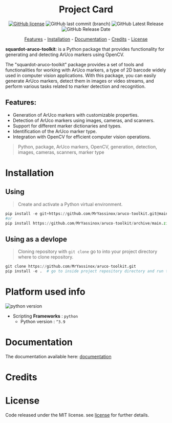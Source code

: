 <div align="center">

# Project Card
[![GitHub license](https://img.shields.io/github/license/MrYassinox/aruco-toolkit?color=blue)](./LICENSE)
![GitHub last commit (branch)](https://img.shields.io/github/last-commit/MrYassinox/aruco-toolkit/main?color=success&style=flat)
![GitHub Latest Release](https://img.shields.io/github/v/release/MrYassinox/aruco-toolkit)
![GitHub Release Date](https://img.shields.io/github/release-date/MrYassinox/aruco-toolkit?color=success&style=flat)

[Features](#features) - [Installation](#installation) - [Documentation](#documentation) - [Credits](#credits) - [License](#license)

</div>

**squardot-aruco-toolkit**: is a Python package that provides functionality for generating and detecting ArUco markers using OpenCV.

The "squardot-aruco-toolkit" package provides a set of tools and functionalities for working with ArUco markers, a type of 2D barcode widely used in computer vision applications. With this package, you can easily generate ArUco markers, detect them in images or video streams, and perform various tasks related to marker detection and recognition.

## Features:
- Generation of ArUco markers with customizable properties.
- Detection of ArUco markers using images, cameras, and scanners.
- Support for different marker dictionaries and types.
- Identification of the ArUco marker type.
- Integration with OpenCV for efficient computer vision operations.

> Python, package, ArUco markers, OpenCV, generation, detection, images, cameras, scanners, marker type

# Installation
## Using
> Create and activate a Python virtual environment.
```python
pip install -e git+https://github.com/MrYassinox/aruco-toolkit.git@main
#or
pip install https://github.com/MrYassinox/aruco-toolkit/archive/main.zip
```

## Using as a devlope
> Cloning repository with `git clone` go to into your project directory where to clone repository.
```python
git clone https://github.com/MrYassinox/aruco-toolkit.git
pip install -e .  # go to inside project repository directory and run this command.
```

# Platform used info
![python version](https://img.shields.io/static/v1?label=python&message=^3.9&color=yellowgreen&style=flat)

- Scripting __Frameworks__ : ``python``
  - Python version : ``^3.9``

# Documentation
The documentation available here: [documentation](./doc/api/)
<!-- The documentation has not available currently. -->

# Credits

# License
Code released under the MIT license. see [license](./LICENSE) for further details.